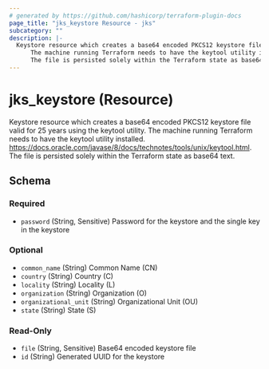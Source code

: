 ```yaml
---
# generated by https://github.com/hashicorp/terraform-plugin-docs
page_title: "jks_keystore Resource - jks"
subcategory: ""
description: |-
  Keystore resource which creates a base64 encoded PKCS12 keystore file valid for 25 years using the keytool utility.
      The machine running Terraform needs to have the keytool utility installed. https://docs.oracle.com/javase/8/docs/technotes/tools/unix/keytool.html.
      The file is persisted solely within the Terraform state as base64 text.
---
```


# jks_keystore (Resource)

Keystore resource which creates a base64 encoded PKCS12 keystore file valid for 25 years using the keytool utility.
        The machine running Terraform needs to have the keytool utility installed. https://docs.oracle.com/javase/8/docs/technotes/tools/unix/keytool.html.
        The file is persisted solely within the Terraform state as base64 text.



<!-- schema generated by tfplugindocs -->
## Schema

### Required

- `password` (String, Sensitive) Password for the keystore and the single key in the keystore

### Optional

- `common_name` (String) Common Name (CN)
- `country` (String) Country (C)
- `locality` (String) Locality (L)
- `organization` (String) Organization (O)
- `organizational_unit` (String) Organizational Unit (OU)
- `state` (String) State (S)

### Read-Only

- `file` (String, Sensitive) Base64 encoded keystore file
- `id` (String) Generated UUID for the keystore
